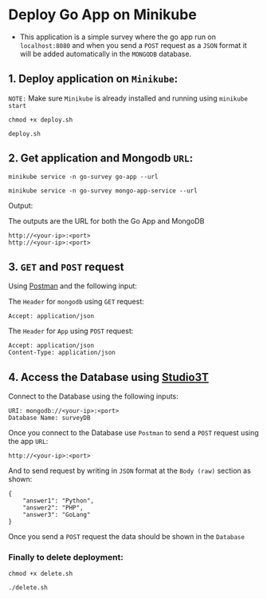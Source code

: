 # Deploy Go App on Minikube

- This application is a simple survey where the go app run on `localhost:8080` and when you send a `POST` request as a `JSON` format it will be added automatically in the `MONGODB` database.

## 1. Deploy application on `Minikube`:

`NOTE:` Make sure `Minikube` is already installed and running using `minikube start`

```
chmod +x deploy.sh

deploy.sh
```

## 2. Get application and Mongodb `URL`:

```
minikube service -n go-survey go-app --url

minikube service -n go-survey mongo-app-service --url
```

Output:

The outputs are the URL for both the Go App and MongoDB

```
http://<your-ip>:<port>
http://<your-ip>:<port>
```

## 3. `GET` and `POST` request

Using [Postman](https://www.postman.com/) and the following input:

The `Header` for `mongodb` using `GET` request:

```
Accept: application/json
```

The `Header` for `App` using `POST` request:

```
Accept: application/json
Content-Type: application/json
```

## 4. Access the Database using [Studio3T](https://studio3t.com/knowledge-base/articles/installation/)

Connect to the Database using the following inputs:

```
URI: mongodb://<your-ip>:<port>
Database Name: surveyDB
```

Once you connect to the Database use `Postman` to send a `POST` request using the app `URL`:

```
http://<your-ip>:<port>
```

And to send request by writing in `JSON` format at the `Body (raw)` section as shown:

```
{
    "answer1": "Python",
    "answer2": "PHP",
    "answer3": "GoLang"
}
```

Once you send a `POST` request the data should be shown in the `Database`

### Finally to delete deployment:

```
chmod +x delete.sh

./delete.sh
```
